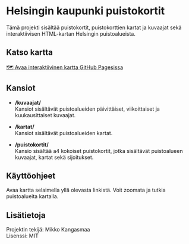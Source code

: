 # Helsingin kaupunki puistokortit

Tämä projekti sisältää puistokortit, puistokorttien kartat ja kuvaajat sekä interaktiivisen HTML-kartan Helsingin puistoalueista.

## Katso kartta

[🗺️ Avaa interaktiivinen kartta GitHub Pagesissa](https://DigitalGeographyLab.github.io/Helsingin-kaupunki-puistokortit/)

## Kansiot

- **/kuvaajat/**  
  Kansiot sisältävät puistoalueiden päivittäiset, viikoittaiset ja kuukausittaiset kuvaajat.

- **/kartat/**  
  Kansiot sisältävät puistoalueiden kartat.

- **/puistokortit/**  
  Kansio sisältää a4 kokoiset puistokortit, jotka sisältävät puistoalueen kuvaajat, kartat sekä  sijoitukset.
  
## Käyttöohjeet

Avaa kartta selaimella yllä olevasta linkistä. Voit zoomata ja tutkia puistoalueita kartalla.

## Lisätietoja

Projektin tekijä: Mikko Kangasmaa  
Lisenssi: MIT
